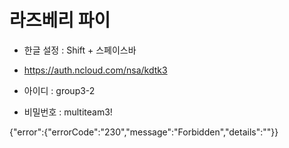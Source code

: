 # 라즈베리 파이

- 한글 설정 : Shift + 스페이스바

- https://auth.ncloud.com/nsa/kdtk3
- 아이디 : group3-2
- 비밀번호 : multiteam3!

{"error":{"errorCode":"230","message":"Forbidden","details":""}}
